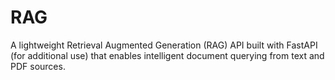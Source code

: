 # RAG
A lightweight Retrieval Augmented Generation (RAG) API built with FastAPI (for additional use) that enables intelligent document querying from text and PDF sources.
